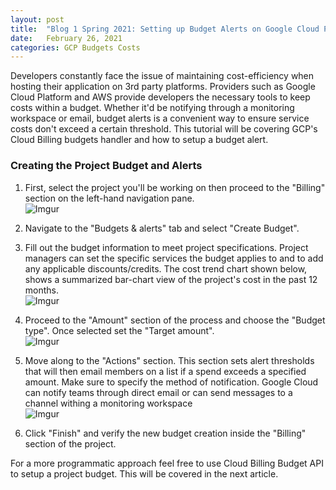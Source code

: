 ```yaml
---
layout: post
title:  "Blog 1 Spring 2021: Setting up Budget Alerts on Google Cloud Platform"
date:   February 26, 2021
categories: GCP Budgets Costs
---
```


Developers constantly face the issue of maintaining cost-efficiency when hosting their application on 3rd party platforms. Providers such as Google Cloud Platform and AWS provide developers the necessary tools to keep costs within a budget. Whether it'd be notifying through a monitoring workspace or email, budget alerts is a convenient way to ensure service costs don't exceed a certain threshold. This tutorial will be covering GCP's Cloud Billing budgets handler and how to setup a budget alert.

<h3>Creating the Project Budget and Alerts</h3>

1. First, select the project you'll be working on then proceed to the "Billing" section on the left-hand navigation pane. <br>
![Imgur](https://i.imgur.com/Abd8sLC.png)

2. Navigate to the "Budgets & alerts" tab and select "Create Budget". <br>

3. Fill out the budget information to meet project specifications. Project managers can set the specific services the budget applies to and to add any applicable discounts/credits. The cost trend chart shown below, shows a summarized bar-chart view of the project's cost in the past 12 months. <br>
![Imgur](https://i.imgur.com/R4iKPER.png)

4. Proceed to the "Amount" section of the process and choose the "Budget type". Once selected set the "Target amount". <br>
![Imgur](https://i.imgur.com/9iNsZn4.png)

5. Move along to the "Actions" section. This section sets alert thresholds that will then email members on a list if a spend exceeds a specified amount. Make sure to specify the method of notification. Google Cloud can notify teams through direct email or can send messages to a channel withing a monitoring workspace <br>
![Imgur](https://i.imgur.com/bSvDS8q.png)

6. Click "Finish" and verify the new budget creation inside the "Billing" section of the project. <br>

For a more programmatic approach feel free to use Cloud Billing Budget API to setup a project budget. This will be covered in the next article.